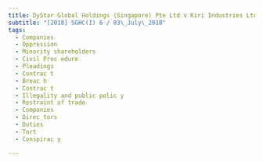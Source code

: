 ```yaml
---
title: DyStar Global Holdings (Singapore) Pte Ltd v Kiri Industries Ltd and others and another suit 
subtitle: "[2018] SGHC(I) 6 / 03\_July\_2018"
tags:
  - Companies
  - Oppression
  - Minority shareholders
  - Civil Proc edure
  - Pleadings
  - Contrac t
  - Breac h
  - Contrac t
  - Illegality and public polic y
  - Restraint of trade
  - Companies
  - Direc tors
  - Duties
  - Tort
  - Conspirac y

---
```



